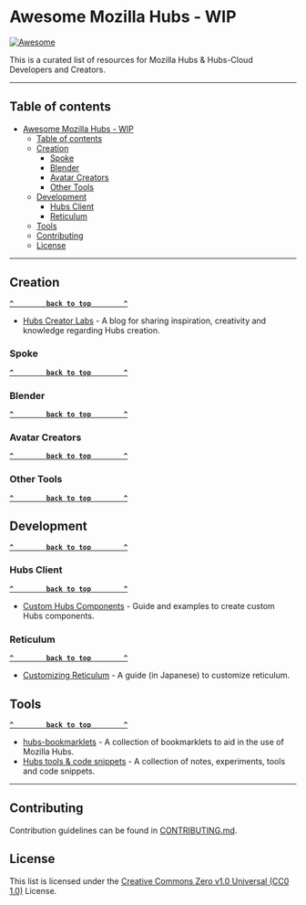 # Awesome Mozilla Hubs - WIP
[![Awesome](https://awesome.re/badge.svg)](https://awesome.re)

This is a curated list of resources for Mozilla Hubs & Hubs-Cloud Developers and Creators.

----

## Table of contents

<!--ts-->
* [Awesome Mozilla Hubs - WIP](#awesome-mozilla-hubs---wip)
   * [Table of contents](#table-of-contents)
   * [Creation](#creation)
      * [Spoke](#spoke)
      * [Blender](#blender)
      * [Avatar Creators](#avatar-creators)
      * [Other Tools](#other-tools)
   * [Development](#development)
      * [Hubs Client](#hubs-client)
      * [Reticulum](#reticulum)
   * [Tools](#tools)
   * [Contributing](#contributing)
   * [License](#license)
<!--te-->

----

## Creation

**[`^        back to top        ^`](#)**

- [Hubs Creator Labs](https://hubs.mozilla.com/labs/) - A blog for sharing inspiration, creativity and knowledge regarding Hubs creation.


### Spoke

**[`^        back to top        ^`](#)**


### Blender

**[`^        back to top        ^`](#)**


### Avatar Creators

**[`^        back to top        ^`](#)**


### Other Tools

**[`^        back to top        ^`](#)**


## Development

**[`^        back to top        ^`](#)**

### Hubs Client

**[`^        back to top        ^`](#)**

- [Custom Hubs Components](https://github.com/colinfizgig/Custom-Hubs-Components) - Guide and examples to create custom Hubs components.

### Reticulum

**[`^        back to top        ^`](#)**

- [Customizing Reticulum](https://github.com/kou029w/zenn.dev/blob/master/articles/hubs-custom-reticulum.md) - A guide (in Japanese) to customize reticulum.

## Tools

**[`^        back to top        ^`](#)**

- [hubs-bookmarklets](https://github.com/Exairnous/hubs-bookmarklets) -  A collection of bookmarklets to aid in the use of Mozilla Hubs.
- [Hubs tools & code snippets](https://fabien.benetou.fr/Tools/Hubs) - A collection of notes, experiments, tools and code snippets. 

----

## Contributing

Contribution guidelines can be found in [CONTRIBUTING.md](CONTRIBUTING.md).


## License

This list is licensed under the [Creative Commons Zero v1.0 Universal (CC0 1.0)](LICENSE) License.
